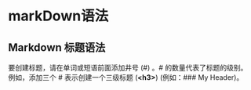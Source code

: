 # markDown语法

## Markdown 标题语法

要创建标题，请在单词或短语前面添加井号 (#) 。# 的数量代表了标题的级别。
例如，添加三个 # 表示创建一个三级标题 (**<**h3**>**) (例如：### My Header)。
